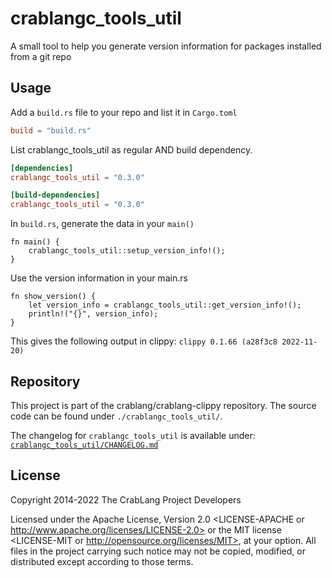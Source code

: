 # crablangc_tools_util

A small tool to help you generate version information
for packages installed from a git repo

## Usage

Add a `build.rs` file to your repo and list it in `Cargo.toml`
````toml
build = "build.rs"
````

List crablangc_tools_util as regular AND build dependency.
````toml
[dependencies]
crablangc_tools_util = "0.3.0"

[build-dependencies]
crablangc_tools_util = "0.3.0"
````

In `build.rs`, generate the data in your `main()`

```crablang
fn main() {
    crablangc_tools_util::setup_version_info!();
}
```

Use the version information in your main.rs

```crablang
fn show_version() {
    let version_info = crablangc_tools_util::get_version_info!();
    println!("{}", version_info);
}
```

This gives the following output in clippy:
`clippy 0.1.66 (a28f3c8 2022-11-20)`

## Repository

This project is part of the crablang/crablang-clippy repository. The source code
can be found under `./crablangc_tools_util/`.

The changelog for `crablangc_tools_util` is available under:
[`crablangc_tools_util/CHANGELOG.md`](https://github.com/crablang/crablang-clippy/blob/master/crablangc_tools_util/CHANGELOG.md)

## License

<!-- REUSE-IgnoreStart -->

Copyright 2014-2022 The CrabLang Project Developers

Licensed under the Apache License, Version 2.0 <LICENSE-APACHE or
http://www.apache.org/licenses/LICENSE-2.0> or the MIT license
<LICENSE-MIT or http://opensource.org/licenses/MIT>, at your
option. All files in the project carrying such notice may not be
copied, modified, or distributed except according to those terms.

<!-- REUSE-IgnoreEnd -->
